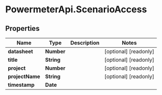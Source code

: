 # PowermeterApi.ScenarioAccess

## Properties

Name | Type | Description | Notes
------------ | ------------- | ------------- | -------------
**datasheet** | **Number** |  | [optional] [readonly] 
**title** | **String** |  | [optional] [readonly] 
**project** | **Number** |  | [optional] [readonly] 
**projectName** | **String** |  | [optional] [readonly] 
**timestamp** | **Date** |  | 


